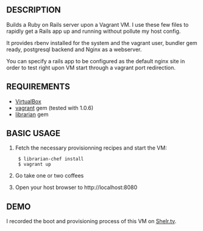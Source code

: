 ## DESCRIPTION

Builds a Ruby on Rails server upon a Vagrant VM.
I use these few files to rapidly get a Rails app up and running without pollute
my host config.

It provides rbenv installed for the system and the vagrant user, bundler gem
ready, postgresql backend and Nginx as a webserver.

You can specify a rails app to be configured as the default nginx site in order
to test right upon VM start through a vagrant port redirection.

## REQUIREMENTS

* [VirtualBox](http://www.virtualbox.org/)
* [vagrant](http://www.vagrantup.com/) gem (tested with 1.0.6)
* [librarian](https://github.com/applicationsonline/librarian) gem

## BASIC USAGE

1. Fetch the necessary provisionning recipes and start the VM:

        $ librarian-chef install
        $ vagrant up

2. Go take one or two coffees

3. Open your host browser to http://localhost:8080

## DEMO

I recorded the boot and provisioning process of this VM on
[Shelr.tv](http://shelr.tv/records/511bf85e966080252e000027).
